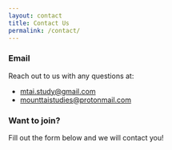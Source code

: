 ```yaml
---
layout: contact
title: Contact Us
permalink: /contact/
---
```


### Email

Reach out to us with any questions at:
* mtai.study@gmail.com
* mounttaistudies@protonmail.com

### Want to join?

Fill out the form below and we will contact you!